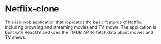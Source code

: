 # Netflix-clone
This is a web application that replicates the basic features of Netflix, including browsing and streaming movies and TV shows. The application is built with ReactJS and uses the TMDB API to fetch data about movies and TV shows.
